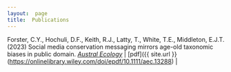 ```yaml
---
layout:  page
title:  Publications
---
```



Forster, C.Y., Hochuli, D.F., Keith, R.J., Latty, T., White, T.E., Middleton, E.J.T. (2023) Social media conservation messaging mirrors age-old taxonomic biases in public domain. [_Austral Ecology_]( https://doi.org/10.1111/aec.13288)
| [pdf]({{ site.url }}(https://onlinelibrary.wiley.com/doi/epdf/10.1111/aec.13288) |

